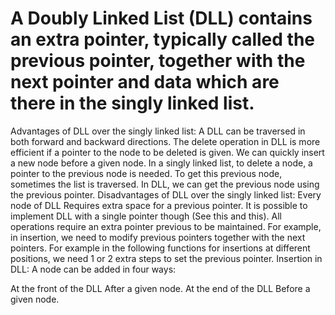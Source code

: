 # A Doubly Linked List (DLL) contains an extra pointer, typically called the previous pointer, together with the next pointer and data which are there in the singly linked list.
Advantages of DLL over the singly linked list:
A DLL can be traversed in both forward and backward directions. 
The delete operation in DLL is more efficient if a pointer to the node to be deleted is given. 
We can quickly insert a new node before a given node. 
In a singly linked list, to delete a node, a pointer to the previous node is needed. To get this previous node, sometimes the list is traversed. In DLL, we can get the previous node using the previous pointer. 
Disadvantages of DLL over the singly linked list:
Every node of DLL Requires extra space for a previous pointer. It is possible to implement DLL with a single pointer though (See this and this). 
All operations require an extra pointer previous to be maintained. For example, in insertion, we need to modify previous pointers together with the next pointers. For example in the following functions for insertions at different positions, we need 1 or 2 extra steps to set the previous pointer.
Insertion in DLL:
A node can be added in four ways:

At the front of the DLL 
After a given node. 
At the end of the DLL 
Before a given node.
